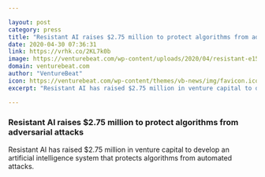 ```yaml
---

layout: post
category: press
title: "Resistant AI raises $2.75 million to protect algorithms from adversarial attacks"
date: 2020-04-30 07:36:31
link: https://vrhk.co/2KL7k0b
image: https://venturebeat.com/wp-content/uploads/2020/04/resistant-e1588186488709.jpg?w=1200&strip=all
domain: venturebeat.com
author: "VentureBeat"
icon: https://venturebeat.com/wp-content/themes/vb-news/img/favicon.ico
excerpt: "Resistant AI has raised $2.75 million in venture capital to develop an artificial intelligence system that protects algorithms from automated attacks."

---
```


### Resistant AI raises $2.75 million to protect algorithms from adversarial attacks

Resistant AI has raised $2.75 million in venture capital to develop an artificial intelligence system that protects algorithms from automated attacks.